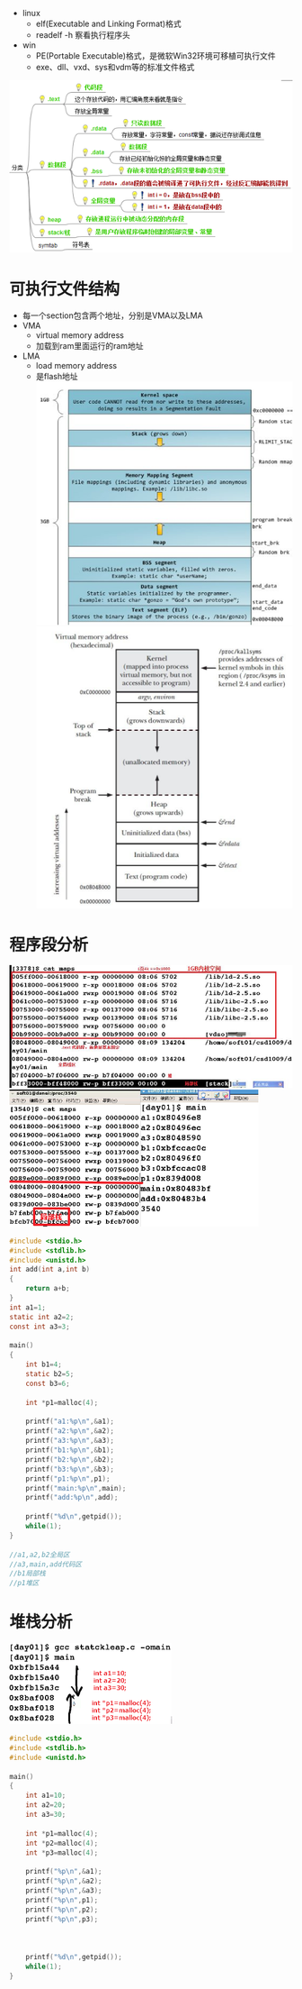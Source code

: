 - linux
	- elf(Executable and Linking Format)格式
	- readelf -h 察看执行程序头
- win
	- PE(Portable Executable)格式，是微软Win32环境可移植可执行文件
	- exe、dll、vxd、sys和vdm等的标准文件格式

![](../photo/Pasted%20image%2020230516184510.png)

# 可执行文件结构
- 每一个section包含两个地址，分别是VMA以及LMA
- VMA
	- virtual memory address
	- 加载到ram里面运行的ram地址
- LMA
	- load memory address
	- 是flash地址
![](../photo/可执行文件结构.png)
![](../photo/可执行文件结构2.png)
# 程序段分析
![](../photo/程序段2.jpeg)
![](../photo/程序段分析.png)
```c
#include <stdio.h>
#include <stdlib.h>
#include <unistd.h>
int add(int a,int b)
{
	return a+b;
}
int a1=1;
static int a2=2;
const int a3=3;

main()
{
	int b1=4;
	static b2=5;
	const b3=6;
	
	int *p1=malloc(4);
	
	printf("a1:%p\n",&a1);
	printf("a2:%p\n",&a2);
	printf("a3:%p\n",&a3);
	printf("b1:%p\n",&b1);
	printf("b2:%p\n",&b2);
	printf("b3:%p\n",&b3);
	printf("p1:%p\n",p1);
	printf("main:%p\n",main);
	printf("add:%p\n",add);
	
	printf("%d\n",getpid());
	while(1);
}

//a1,a2,b2全局区
//a3,main,add代码区
//b1局部栈
//p1堆区

```

# 堆栈分析
![](../photo/堆栈分析.png)
```c
#include <stdio.h>
#include <stdlib.h>
#include <unistd.h>

main()
{
	int a1=10;
	int a2=20;
	int a3=30;
	
	int *p1=malloc(4);
	int *p2=malloc(4);
	int *p3=malloc(4);
	
	printf("%p\n",&a1);
	printf("%p\n",&a2);
	printf("%p\n",&a3);
	printf("%p\n",p1);
	printf("%p\n",p2);
	printf("%p\n",p3);
	
	
	
	printf("%d\n",getpid());
	while(1);
}

```
